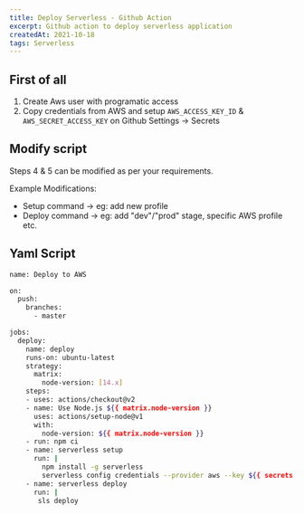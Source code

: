 ```yaml
---
title: Deploy Serverless - Github Action
excerpt: Github action to deploy serverless application
createdAt: 2021-10-18
tags: Serverless
---
```


## First of all

1. Create Aws user with programatic access
2. Copy credentials from AWS and setup `AWS_ACCESS_KEY_ID` & `AWS_SECRET_ACCESS_KEY` on Github Settings -> Secrets

## Modify script

Steps 4 & 5 can be modified as per your requirements. 

Example Modifications: 
- Setup command -> eg: add new profile
- Deploy command -> eg: add "dev"/"prod" stage, specific AWS profile etc.


## Yaml Script

```bash
name: Deploy to AWS

on:
  push:
    branches:
      - master

jobs:
  deploy:
    name: deploy
    runs-on: ubuntu-latest
    strategy:
      matrix:
        node-version: [14.x]
    steps:
    - uses: actions/checkout@v2
    - name: Use Node.js ${{ matrix.node-version }}
      uses: actions/setup-node@v1
      with:
        node-version: ${{ matrix.node-version }}
    - run: npm ci
    - name: serverless setup
      run: |
        npm install -g serverless
        serverless config credentials --provider aws --key ${{ secrets.AWS_ACCESS_KEY_ID }} --secret ${{ secrets.AWS_SECRET_ACCESS_KEY }}
    - name: serverless deploy
      run: |
       sls deploy
```